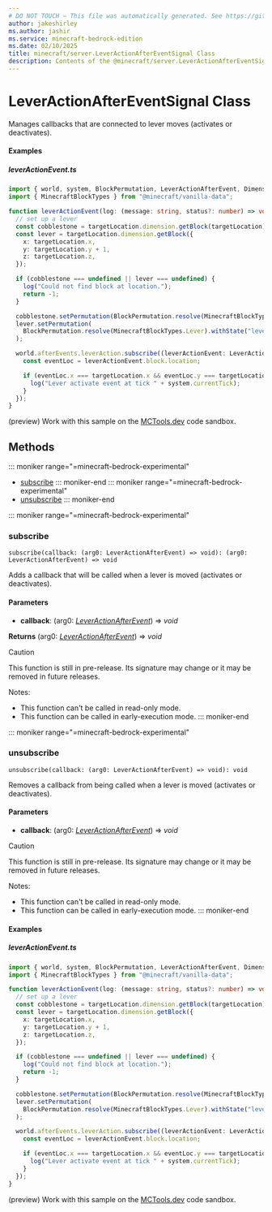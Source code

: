 ```yaml
---
# DO NOT TOUCH — This file was automatically generated. See https://github.com/mojang/minecraftapidocsgenerator to modify descriptions, examples, etc.
author: jakeshirley
ms.author: jashir
ms.service: minecraft-bedrock-edition
ms.date: 02/10/2025
title: minecraft/server.LeverActionAfterEventSignal Class
description: Contents of the @minecraft/server.LeverActionAfterEventSignal class.
---
```

# LeverActionAfterEventSignal Class

Manages callbacks that are connected to lever moves (activates or deactivates).

#### Examples

##### ***leverActionEvent.ts***

```typescript
import { world, system, BlockPermutation, LeverActionAfterEvent, DimensionLocation } from "@minecraft/server";
import { MinecraftBlockTypes } from "@minecraft/vanilla-data";

function leverActionEvent(log: (message: string, status?: number) => void, targetLocation: DimensionLocation) {
  // set up a lever
  const cobblestone = targetLocation.dimension.getBlock(targetLocation);
  const lever = targetLocation.dimension.getBlock({
    x: targetLocation.x,
    y: targetLocation.y + 1,
    z: targetLocation.z,
  });

  if (cobblestone === undefined || lever === undefined) {
    log("Could not find block at location.");
    return -1;
  }

  cobblestone.setPermutation(BlockPermutation.resolve(MinecraftBlockTypes.Cobblestone));
  lever.setPermutation(
    BlockPermutation.resolve(MinecraftBlockTypes.Lever).withState("lever_direction", "up_north_south")
  );

  world.afterEvents.leverAction.subscribe((leverActionEvent: LeverActionAfterEvent) => {
    const eventLoc = leverActionEvent.block.location;

    if (eventLoc.x === targetLocation.x && eventLoc.y === targetLocation.y + 1 && eventLoc.z === targetLocation.z) {
      log("Lever activate event at tick " + system.currentTick);
    }
  });
}
```

(preview) Work with this sample on the [MCTools.dev](https://mctools.dev/?open=gp/leverActionEvent.ts) code sandbox.

## Methods
::: moniker range="=minecraft-bedrock-experimental"
- [subscribe](#subscribe)
::: moniker-end
::: moniker range="=minecraft-bedrock-experimental"
- [unsubscribe](#unsubscribe)
::: moniker-end

::: moniker range="=minecraft-bedrock-experimental"
### **subscribe**
`
subscribe(callback: (arg0: LeverActionAfterEvent) => void): (arg0: LeverActionAfterEvent) => void
`

Adds a callback that will be called when a lever is moved (activates or deactivates).

#### **Parameters**
- **callback**: (arg0: [*LeverActionAfterEvent*](LeverActionAfterEvent.md)) => *void*

**Returns** (arg0: [*LeverActionAfterEvent*](LeverActionAfterEvent.md)) => *void*

> [!CAUTION]
> This function is still in pre-release.  Its signature may change or it may be removed in future releases.
  
Notes:
- This function can't be called in read-only mode.
- This function can be called in early-execution mode.
::: moniker-end

::: moniker range="=minecraft-bedrock-experimental"
### **unsubscribe**
`
unsubscribe(callback: (arg0: LeverActionAfterEvent) => void): void
`

Removes a callback from being called when a lever is moved (activates or deactivates).

#### **Parameters**
- **callback**: (arg0: [*LeverActionAfterEvent*](LeverActionAfterEvent.md)) => *void*

> [!CAUTION]
> This function is still in pre-release.  Its signature may change or it may be removed in future releases.
  
Notes:
- This function can't be called in read-only mode.
- This function can be called in early-execution mode.
::: moniker-end

#### Examples

##### ***leverActionEvent.ts***

```typescript
import { world, system, BlockPermutation, LeverActionAfterEvent, DimensionLocation } from "@minecraft/server";
import { MinecraftBlockTypes } from "@minecraft/vanilla-data";

function leverActionEvent(log: (message: string, status?: number) => void, targetLocation: DimensionLocation) {
  // set up a lever
  const cobblestone = targetLocation.dimension.getBlock(targetLocation);
  const lever = targetLocation.dimension.getBlock({
    x: targetLocation.x,
    y: targetLocation.y + 1,
    z: targetLocation.z,
  });

  if (cobblestone === undefined || lever === undefined) {
    log("Could not find block at location.");
    return -1;
  }

  cobblestone.setPermutation(BlockPermutation.resolve(MinecraftBlockTypes.Cobblestone));
  lever.setPermutation(
    BlockPermutation.resolve(MinecraftBlockTypes.Lever).withState("lever_direction", "up_north_south")
  );

  world.afterEvents.leverAction.subscribe((leverActionEvent: LeverActionAfterEvent) => {
    const eventLoc = leverActionEvent.block.location;

    if (eventLoc.x === targetLocation.x && eventLoc.y === targetLocation.y + 1 && eventLoc.z === targetLocation.z) {
      log("Lever activate event at tick " + system.currentTick);
    }
  });
}
```

(preview) Work with this sample on the [MCTools.dev](https://mctools.dev/?open=gp/leverActionEvent.ts) code sandbox.
